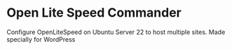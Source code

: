 # Open Lite Speed Commander

Configure OpenLiteSpeed on Ubuntu Server 22 to host multiple sites. Made specially for WordPress

